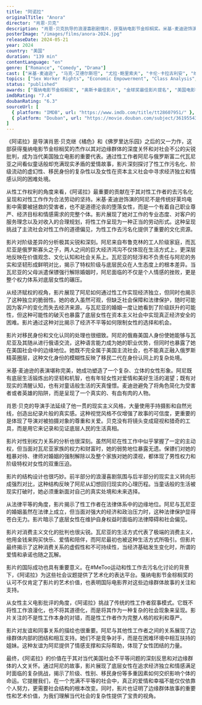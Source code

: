 ```yaml
---
title: "阿诺拉"
originalTitle: "Anora"
director: "肖恩·贝克"
description: "肖恩·贝克执导的浪漫喜剧剧情片，获戛纳电影节金棕榈奖。米基·麦迪逊饰演性工作者阿尼，她与俄罗斯寡头之子瓦尼亚坠入爱河并闪婚，但随即面临家族势力的强烈反对。影片以其真实细腻的表演和尖锐的社会批判，深刻探讨了性工作权利、阶级差异、经济不平等以及女性在资本主义社会中的生存困境等重要议题。"
posterImage: "/images/films/anora-2024.jpg"
releaseDate: 2024-05-21
year: 2024
country: "美国"
duration: "139 min"
contentLanguage: "en"
genre: ["Romance", "Comedy", "Drama"]
cast: ["米基·麦迪逊", "马克·艾德尔斯坦", "尤拉·鲍里索夫", "卡伦·卡拉古利安", "维杰·乔希"]
topics: ["Sex Worker Rights", "Economic Empowerment", "Class Analysis", "Anti-Sexual Violence", "Intersectional Feminism", "Cultural Identity", "Gender Politics", "Economic Empowerment"]
status: "published"
awards: ["戛纳电影节金棕榈奖", "奥斯卡最佳影片", "金球奖最佳影片提名", "美国电影学会年度十佳影片"]
imdbRating: "7.4"
doubanRating: "6.3"
sourceUrl: [
  { platform: "IMDB", url: "https://www.imdb.com/title/tt28607951/" },
  { platform: "Douban", url: "https://movie.douban.com/subject/36195543/" }
]
---
```


《阿诺拉》是导演肖恩·贝克继《橘色》和《佛罗里达乐园》之后的又一力作，这部获得戛纳电影节金棕榈奖的杰作以其对边缘群体的深度关怀和对社会不公的尖锐批判，成为当代美国独立电影的重要代表。通过性工作者阿尼与俄罗斯富二代瓦尼亚之间看似童话般却充满现实矛盾的爱情故事，影片深刻探讨了性工作污名化、阶级流动的虚幻性、移民身份的复杂性以及女性在资本主义社会中寻求经济独立和情感认同的困难处境。

从性工作权利的角度来看，《阿诺拉》最重要的贡献在于其对性工作者的去污名化呈现和对性工作作为合法劳动的坚持。米基·麦迪逊饰演的阿尼不是传统好莱坞电影中需要被拯救的受害者，也不是道德沦丧的堕落女性，而是一个有着自己职业尊严、经济目标和情感需求的完整个体。影片展现了她对工作的专业态度、对客户的服务理念以及对收入的合理规划，将性工作呈现为一种正当的劳动形式。这种呈现挑战了主流社会对性工作的道德偏见，为性工作去污名化提供了重要的文化资源。

影片对阶级差异的分析极其尖锐和深刻。阿尼来自布鲁克林的工人阶级家庭，而瓦尼亚是俄罗斯寡头之子，两人之间的巨大经济鸿沟不仅体现在生活方式上，更深层地反映在价值观念、文化认知和社会关系上。瓦尼亚的轻浮和不负责任与阿尼的务实和坚韧形成鲜明对比，揭示了特权阶级与底层民众在人生态度上的根本差异。当瓦尼亚的父母派遣保镖强行解除婚姻时，阿尼面临的不仅是个人情感的挫败，更是整个权力体系对底层女性的碾压。

从经济赋权的视角，影片展现了阿尼如何通过性工作实现经济独立，但同时也揭示了这种独立的脆弱性。她的收入虽然可观，但缺乏社会保障和法律保护，随时可能因为客户的变化而失去经济来源。与瓦尼亚的婚姻一度让她看到了阶级跃升的可能性，但这种可能性的破灭也暴露了底层女性在资本主义社会中实现真正经济安全的困难。影片通过这种对比揭示了经济不平等如何限制女性的选择和机会。

影片对移民身份和文化认同的处理也很细致。阿尼的俄裔美国人身份使她能够与瓦尼亚及其随从进行俄语交流，这种语言能力成为她的职业优势，但同时也暴露了她在美国社会中的边缘地位。她既不完全属于美国主流社会，也不能真正融入俄罗斯精英圈层，这种文化身份的模糊性反映了移民二代在身份认同上的复杂处境。

米基·麦迪逊的表演堪称完美，她成功塑造了一个复杂、立体的女性形象。阿尼既有底层生活锻炼出的坚韧和机智，也有年轻女性对爱情和美好生活的渴望；既有对现实的清醒认知，也有对童话般生活的天真憧憬。麦迪逊避免了将角色简化为受害者或者英雄的陷阱，而是呈现了一个真实的、有血有肉的人物。

肖恩·贝克的导演手法延续了他一贯的现实主义风格，大量使用手持摄影和自然光线，创造出纪录片般的真实感。这种视觉风格不仅增强了故事的可信度，更重要的是体现了导演对被拍摄对象的尊重和关爱。贝克没有将镜头变成窥视和猎奇的工具，而是用它来记录和见证底层人民的生活真相。

影片对性别权力关系的分析也很深刻。虽然阿尼在性工作中似乎掌握了一定的主动权，但当面对瓦尼亚家族的权力和财富时，她的弱势地位暴露无遗。保镖们对她的粗暴对待、律师对婚姻的强制解除以及整个家族对她的漠视，都体现了男性权力和阶级特权对女性的双重压迫。

影片的结构设计也很巧妙。前半部分的浪漫喜剧氛围与后半部分的现实主义转向形成强烈对比，这种结构反映了阿尼从幻想回归现实的心理历程。当童话般的生活被现实打破时，她必须重新面对自己的真实处境和未来选择。

从法律平等的角度，影片揭示了性工作者在法律体系中的边缘地位。阿尼与瓦尼亚的婚姻虽然在法律上成立，但当面对强大的经济和政治压力时，这种法律保护显得苍白无力。影片暗示了底层女性在维护自身权益时面临的法律障碍和社会偏见。

影片对消费主义文化的批判也很尖锐。瓦尼亚的生活方式代表了极端的消费主义，他用金钱来购买快乐、爱情和陪伴，而阿尼最初也被这种生活方式所吸引。但影片最终揭示了这种消费关系的虚假性和不可持续性，当经济基础发生变化时，所谓的爱情和承诺也随之瓦解。

影片的国际成功也具有重要意义。在#MeToo运动和性工作去污名化讨论的背景下，《阿诺拉》为这些社会议题提供了艺术化的表达平台。戛纳电影节金棕榈奖的认可不仅肯定了影片的艺术价值，也表明国际电影界对这些边缘群体故事的关注和支持。

从女性主义电影批评的角度，《阿诺拉》挑战了传统的性工作者叙事模式。它既不将性工作浪漫化，也不将其道德化，而是将其作为一种复杂的社会现象来呈现。影片关注的不是性工作本身的对错，而是性工作者作为完整人格的权利和尊严。

影片对友谊和同事关系的描绘也很重要。阿尼与其他性工作者之间的关系展现了边缘群体内部的团结和相互支持。她们不是竞争对手，而是在困难环境中相互扶持的姐妹。这种友谊为阿尼提供了情感支撑和实际帮助，体现了女性团结的力量。

最终，《阿诺拉》的价值在于其对当代美国社会不平等问题的深刻反思和对边缘群体的人文关怀。通过阿尼的故事，影片展现了底层女性在追求经济独立和情感满足时面临的复杂挑战，揭示了阶级、性别、移民身份等多重因素如何交织影响个体的命运。它提醒我们，在一个充满不平等的社会中，真正的爱情和幸福不能仅仅依靠个人努力，更需要社会结构的根本改变。同时，影片也证明了边缘群体故事的重要性和艺术价值，为我们理解当代社会的复杂性提供了宝贵的视角。